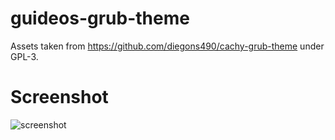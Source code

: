 # guideos-grub-theme

Assets taken from https://github.com/diegons490/cachy-grub-theme under GPL-3.


# Screenshot

![screenshot](https://github.com/user-attachments/assets/bc48300a-4304-4908-a117-ee5ddcb05aaa)

